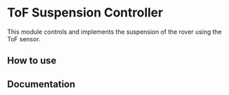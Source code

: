 # ToF Suspension Controller
This module controls and implements the suspension of the rover using the ToF sensor.

## How to use

## Documentation

